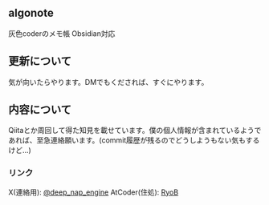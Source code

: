 ## algonote
灰色coderのメモ帳 Obsidian対応

## 更新について
気が向いたらやります。DMでもくだされば、すぐにやります。

## 内容について
Qiitaとか周回して得た知見を載せています。僕の個人情報が含まれているようであれば、至急連絡願います。(commit履歴が残るのでどうしようもない気もするけど...)


### リンク
X(連絡用): [@deep_nap_engine](https://x.com/deep_nap_engine)
AtCoder(住処): [RyoB](https://atcoder.jp/users/RyoB)

